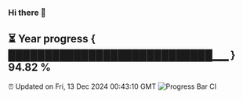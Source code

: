 ### Hi there 👋
⏳ Year progress { ████████████████████████████▁▁ } 94.82 %
---
⏰ Updated on Fri, 13 Dec 2024 00:43:10 GMT
![Progress Bar CI](https://github.com/Moyi321/Moyi321/workflows/Progress%20Bar%20CI/badge.svg)
